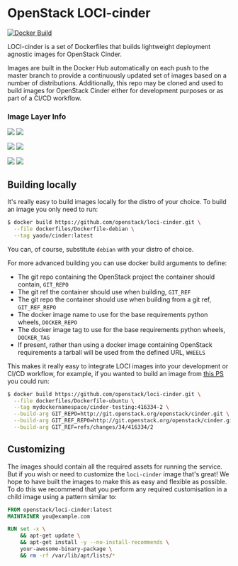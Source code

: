 # OpenStack LOCI-cinder
[![Docker Build](https://img.shields.io/docker/automated/yaodu/cinder.svg)](https://hub.docker.com/r/yaodu/cinder/)

LOCI-cinder is a set of Dockerfiles that builds lightweight deployment agnostic images for OpenStack Cinder.

Images are built in the Docker Hub automatically on each push to the master branch to provide a continuously updated set of images based on a number of distributions. Additionally, this repo may be cloned and used to build images for OpenStack Cinder either for development purposes or as part of a CI/CD workflow.


### Image Layer Info
[![](https://images.microbadger.com/badges/version/yaodu/cinder:latest.svg)](https://microbadger.com/images/yaodu/cinder:latest "yaodu/cinder:latest") [![](https://images.microbadger.com/badges/image/yaodu/cinder:latest.svg)](https://microbadger.com/images/yaodu/cinder:latest "yaodu/cinder:latest")

[![](https://images.microbadger.com/badges/version/yaodu/cinder:ubuntu.svg)](https://microbadger.com/images/yaodu/cinder:ubuntu "yaodu/cinder:ubuntu") [![](https://images.microbadger.com/badges/image/yaodu/cinder:ubuntu.svg)](https://microbadger.com/images/yaodu/cinder:ubuntu "yaodu/cinder:ubuntu")

[![](https://images.microbadger.com/badges/version/yaodu/cinder:centos.svg)](https://microbadger.com/images/yaodu/cinder:centos "yaodu/cinder:centos") [![](https://images.microbadger.com/badges/image/yaodu/cinder:centos.svg)](https://microbadger.com/images/yaodu/cinder:centos "yaodu/cinder:centos")


## Building locally
It's really easy to build images locally for the distro of your choice. To build an image you only need to run:
``` bash
$ docker build https://github.com/openstack/loci-cinder.git \
  --file dockerfiles/Dockerfile-debian \
  --tag yaodu/cinder:latest
```
You can, of course, substitute `debian` with your distro of choice.

For more advanced building you can use docker build arguments to define:
  * The git repo containing the OpenStack project the container should contain, `GIT_REPO`
  * The git ref the container should use when building, `GIT_REF`
  * The git repo the container should use when building from a git ref, `GIT_REF_REPO`
  * The docker image name to use for the base requirements python wheels, `DOCKER_REPO`
  * The docker image tag to use for the base requirements python wheels, `DOCKER_TAG`
  * If present, rather than using a docker image containing OpenStack requirements a tarball will be used from the defined URL, `WHEELS`

This makes it really easy to integrate LOCI images into your development or CI/CD workflow, for example, if you wanted to build an image from [this PS](https://review.openstack.org/#/c/416334/2) you could run:
``` bash
$ docker build https://github.com/openstack/loci-cinder.git \
  --file dockerfiles/Dockerfile-ubuntu \
  --tag mydockernamespace/cinder-testing:416334-2 \
  --build-arg GIT_REPO=http://git.openstack.org/openstack/cinder.git \
  --build-arg GIT_REF_REPO=http://git.openstack.org/openstack/cinder.git \
  --build-arg GIT_REF=refs/changes/34/416334/2
```


## Customizing
The images should contain all the required assets for running the service. But if you wish or need to customize the `loci-cinder` image that's great! We hope to have built the images to make this as easy and flexible as possible. To do this we recommend that you perform any required customisation in a child image using a pattern similar to:

``` Dockerfile
FROM openstack/loci-cinder:latest
MAINTAINER you@example.com

RUN set -x \
    && apt-get update \
    && apt-get install -y --no-install-recommends \
    your-awesome-binary-package \
    && rm -rf /var/lib/apt/lists/*
```
